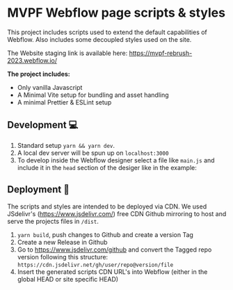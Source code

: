 # MVPF Webflow page scripts & styles

This project includes scripts used to extend the default capabilities of Webflow. Also includes some decoupled styles used on the site.

The Website staging link is available here: https://mvpf-rebrush-2023.webflow.io/

**The project includes:**

- Only vanilla Javascript
- A Minimal Vite setup for bundling and asset handling
- A minimal Prettier & ESLint setup

## Development 💻

1. Standard setup `yarn && yarn dev`.
2. A local dev server will be spun up on `localhost:3000` 
3. To develop inside the Webflow designer select a file like `main.js`
and include it in the `head` section of the desiger like in the example:


## Deployment 🚀

The scripts and styles are intended to be deployed via CDN.
We used JSdelivr's (https://www.jsdelivr.com/) free CDN Github mirroring to host and serve the projects files in `/dist`.



1. `yarn build`, push changes to Github and create a version Tag
2. Create a new Release in Github
3. Go to https://www.jsdelivr.com/github and convert the Tagged repo version following this structure: `https://cdn.jsdelivr.net/gh/user/repo@version/file`
4. Insert the generated scripts CDN URL's into Webflow (either in the global HEAD or site specific HEAD)